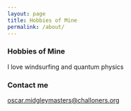 ```yaml
---
layout: page
title: Hobbies of Mine
permalink: /about/
---
```

### Hobbies of Mine
I love windsurfing and quantum physics

### Contact me

[oscar.midgleymasters@challoners.org](mailto:oscar.midgleymasters@challoners.org)
